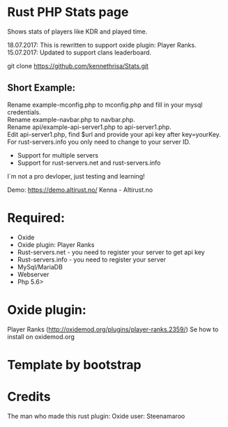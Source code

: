 # Rust PHP Stats page

Shows stats of players like KDR and played time.

18.07.2017: This is rewritten to support oxide plugin: Player Ranks.<br>
15.07.2017: Updated to support clans leaderboard.

git clone https://github.com/kennethrisa/Stats.git

## Short Example:
Rename example-mconfig.php to mconfig.php and fill in your mysql credentials.<br>
Rename example-navbar.php to navbar.php.<br>
Rename api/example-api-server1.php to api-server1.php.<br>
Edit api-server1.php, find $url and provide your api key after key=yourKey.<br>
For rust-servers.info you only need to change to your server ID.

- Support for multiple servers
- Support for rust-servers.net and rust-servers.info

I`m not a pro devloper, just testing and learning!

Demo: https://demo.altirust.no/
Kenna - Altirust.no

# Required:
- Oxide
- Oxide plugin: Player Ranks
- Rust-servers.net - you need to register your server to get api key
- Rust-servers.info - you need to register your server
- MySql/MariaDB
- Webserver
- Php 5.6>

# Oxide plugin:
Player Ranks (http://oxidemod.org/plugins/player-ranks.2359/)
Se how to install on oxidemod.org

# Template by bootstrap
# Credits
The man who made this rust plugin: Oxide user: Steenamaroo
